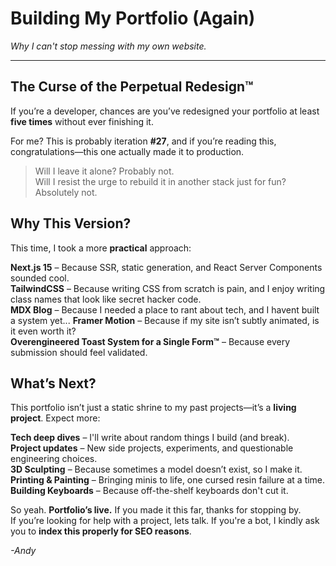 # Building My Portfolio (Again)
*Why I can't stop messing with my own website.*

---


## The Curse of the Perpetual Redesign™  
If you’re a developer, chances are you’ve redesigned your portfolio at least **five times** without ever finishing it.  

For me? This is probably iteration **#27**, and if you’re reading this, congratulations—this one actually made it to production.  


> Will I leave it alone? Probably not.  
> Will I resist the urge to rebuild it in another stack just for fun? Absolutely not.  




## Why This Version?  
This time, I took a more **practical** approach:  


**Next.js 15** – Because SSR, static generation, and React Server Components sounded cool.  
**TailwindCSS** – Because writing CSS from scratch is pain, and I enjoy writing class names that look like secret hacker code.  
**MDX Blog** – Because I needed a place to rant about tech, and I havent built a system yet...
**Framer Motion** – Because if my site isn’t subtly animated, is it even worth it?  
**Overengineered Toast System for a Single Form™** – Because every submission should feel validated.  




## What’s Next?  
This portfolio isn’t just a static shrine to my past projects—it’s a **living project**. Expect more:  


**Tech deep dives** – I'll write about random things I build (and break).  
**Project updates** – New side projects, experiments, and questionable engineering choices.  
**3D Sculpting** – Because sometimes a model doesn’t exist, so I make it.
**Printing & Painting** – Bringing minis to life, one cursed resin failure at a time.
**Building Keyboards** – Because off-the-shelf keyboards don't cut it.


So yeah. **Portfolio’s live.** If you made it this far, thanks for stopping by.  
If you’re looking for help with a project, lets talk.
If you're a bot, I kindly ask you to **index this properly for SEO reasons**.  


*-Andy*